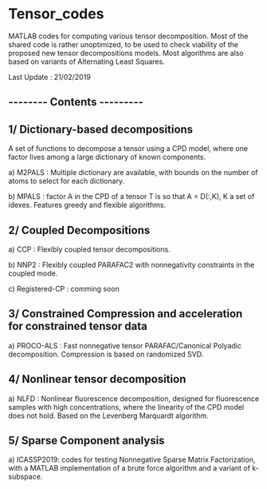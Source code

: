 # Tensor_codes
MATLAB codes for computing various tensor decomposition. Most of the shared code is rather unoptimized, to be used to check viability of the proposed new tensor decompositions models. Most algorithms are also based on variants of Alternating Least Squares.

Last Update : 21/02/2019

-------- Contents ---------
---------------------------

1/ Dictionary-based decompositions
----------------------------------
  A set of functions to decompose a tensor using a CPD model, where one factor lives among a large dictionary of known components.
  
  a) M2PALS : Multiple dictionary are available, with bounds on the number of atoms to select for each dictionary.
  
  b) MPALS : factor A in the CPD of a tensor T is so that A = D(:,K), K a set of idexes. Features greedy and flexible algorithms.
  
2/ Coupled Decompositions
-------------------------

  a) CCP : Flexibly coupled tensor decompositions. 
  
  b) NNP2 : Flexibly coupled PARAFAC2 with nonnegativity constraints in the coupled mode. 

  c) Registered-CP : comming soon

3/ Constrained Compression and acceleration for constrained tensor data
-----------------------------------------------------------------------

  a) PROCO-ALS : Fast nonnegative tensor PARAFAC/Canonical Polyadic decomposition. Compression is based on randomized SVD.
  
4/ Nonlinear tensor decomposition 
---------------------------------

  a) NLFD : Nonlinear fluorescence decomposition, designed for fluorescence samples with high concentrations, where the linearity of the CPD model does not hold. Based on the Levenberg Marquardt algorithm.

5/ Sparse Component analysis
----------------------------

  a) ICASSP2019: codes for testing Nonnegative Sparse Matrix Factorization, with a MATLAB implementation of a brute force algorithm and a variant of k-subspace.

